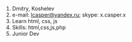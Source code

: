 1. Dmitry, Koshelev
2. e-mail: lcasper@yandex.ru; skype: x.casper.x
3. Learn html, css, js
4. Skills: html,css,js,php
5. Junior Dev 